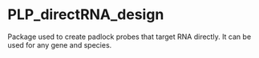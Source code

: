 # PLP_directRNA_design
Package used to create padlock probes that target RNA directly. It can be used for any gene and species.
